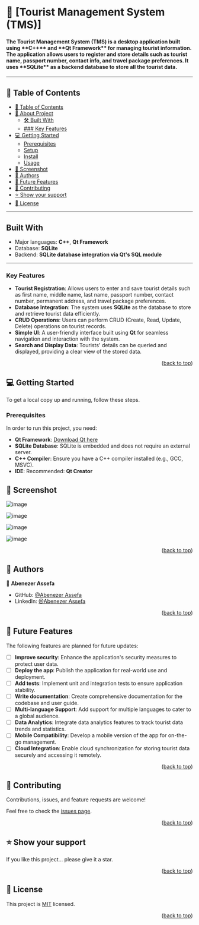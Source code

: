 # 📖 [Tourist Management System (TMS)] <a name="about-project"></a>

<h4>The Tourist Management System (TMS) is a desktop application built using **C++** and **Qt Framework** for managing tourist information. The application allows users to register and store details such as tourist name, passport number, contact info, and travel package preferences. It uses **SQLite** as a backend database to store all the tourist data.</h4>

---

## 📗 Table of Contents

- [📗 Table of Contents](#-table-of-contents)
- [📖 About Project](#about-project)
  - [🛠 Built With](#built-with)
  - [### Key Features](#key-features)
- [💻 Getting Started](#getting-started)
  - [Prerequisites](#prerequisites)
  - [Setup](#setup)
  - [Install](#install)
  - [Usage](#usage)
- [🚀 Screenshot](#screenshot)
- [👥 Authors](#authors)
- [🔭 Future Features](#future-features)
- [🤝 Contributing](#contributing)
- [⭐️ Show your support](#support)
- [📝 License](#license)

---

## Built With

- Major languages: **C++**, **Qt Framework**
- Database: **SQLite**
- Backend: **SQLite database integration via Qt's SQL module**

---

### Key Features <a name="key-features"></a>

- **Tourist Registration**: Allows users to enter and save tourist details such as first name, middle name, last name, passport number, contact number, permanent address, and travel package preferences.
- **Database Integration**: The system uses **SQLite** as the database to store and retrieve tourist data efficiently.
- **CRUD Operations**: Users can perform CRUD (Create, Read, Update, Delete) operations on tourist records.
- **Simple UI**: A user-friendly interface built using **Qt** for seamless navigation and interaction with the system.
- **Search and Display Data**: Tourists' details can be queried and displayed, providing a clear view of the stored data.

<p align="right">(<a href="#readme-top">back to top</a>)</p>

## 💻 Getting Started <a name="getting-started"></a>

To get a local copy up and running, follow these steps.

### Prerequisites

In order to run this project, you need:

- **Qt Framework**: [Download Qt here](https://www.qt.io/download)
- **SQLite Database**: SQLite is embedded and does not require an external server.
- **C++ Compiler**: Ensure you have a C++ compiler installed (e.g., GCC, MSVC).
- **IDE**: Recommended: **Qt Creator**

## 🚀 Screenshot <a name="screenshot"></a>

![image](https://github.com/user-attachments/assets/02c17ead-375a-4ba6-8897-ee3d343a1016)

![image](https://github.com/user-attachments/assets/719546e0-aed8-4d1d-b69a-85e84c689b49)

![image](https://github.com/user-attachments/assets/fb273e94-7a39-4d39-a38c-29d6d5e48637)

![image](https://github.com/user-attachments/assets/dd2632fc-0dab-4369-bc08-71996aba883b)

<p align="right">(<a href="#readme-top">back to top</a>)</p>

## 👥 Authors <a name="authors"></a>

👤 **Abenezer Assefa**

- GitHub: [@Abenezer Assefa](https://github.com/AbenezerAssefa)
- LinkedIn: [@Abenezer Assefa](https://www.linkedin.com/in/abenezer-assefa-gudeta-386b25193/)

<p align="right">(<a href="#readme-top">back to top</a>)</p>

## 🔭 Future Features <a name="future-features"></a>

The following features are planned for future updates:

- [ ] **Improve security**: Enhance the application's security measures to protect user data.
- [ ] **Deploy the app**: Publish the application for real-world use and deployment.
- [ ] **Add tests**: Implement unit and integration tests to ensure application stability.
- [ ] **Write documentation**: Create comprehensive documentation for the codebase and user guide.
- [ ] **Multi-language Support**: Add support for multiple languages to cater to a global audience.
- [ ] **Data Analytics**: Integrate data analytics features to track tourist data trends and statistics.
- [ ] **Mobile Compatibility**: Develop a mobile version of the app for on-the-go management.
- [ ] **Cloud Integration**: Enable cloud synchronization for storing tourist data securely and accessing it remotely.

<p align="right">(<a href="#readme-top">back to top</a>)</p>


## 🤝 Contributing <a name="contributing"></a>

Contributions, issues, and feature requests are welcome!

Feel free to check the [issues page](../../issues/).

<p align="right">(<a href="#readme-top">back to top</a>)</p>

## ⭐️ Show your support <a name="support"></a>

If you like this project... please give it a star.

<p align="right">(<a href="#readme-top">back to top</a>)</p>

## 📝 License <a name="license"></a>

This project is [MIT](./LICENSE) licensed.

<p align="right">(<a href="#readme-top">back to top</a>)</p>
